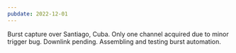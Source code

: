 ```yaml
---
pubdate: 2022-12-01
---
```


Burst capture over Santiago, Cuba.  Only one channel acquired due to minor trigger bug.  Downlink pending.  Assembling and testing burst automation.